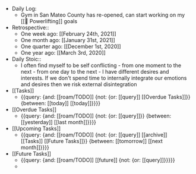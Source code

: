 - Daily Log:
    - Gym in San Mateo County has re-opened, can start working on my [[🍖 Powerlifting]] goals
- Retrospective::
    - One week ago: [[February 24th, 2021]]
    - One month ago: [[January 31st, 2021]]
    - One quarter ago: [[December 1st, 2020]]
    - One year ago: [[March 3rd, 2020]]
- Daily Stoic::
    - I often find myself to be self conflicting - from one moment to the next - from one day to the next - I have different desires and interests. If we don't spend time to internally integrate our emotions and desires then we risk external disintegration
- [[Tasks]]
    - {{query: {and: [[roam/TODO]] {not: {or: [[query]] [[Overdue Tasks]]}} {between: [[today]] [[today]]}}}}
- [[Overdue Tasks]]
    - {{query: {and: [[roam/TODO]] {not: {or: [[query]]}} {between: [[yesterday]] [[last month]]}}}}
- [[Upcoming Tasks]]
    - {{query: {and: [[roam/TODO]] {not: {or: [[query]] [[archive]] [[Tasks]] [[Future Tasks]]}} {between: [[tomorrow]] [[next month]]}}}}
- [[Future Tasks]]
    - {{query: {and: [[roam/TODO]] [[future]] {not: {or: [[query]]}}}}}
    - 
